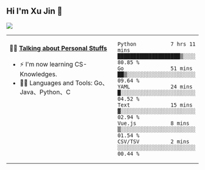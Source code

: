 
## Hi I'm Xu Jin 👋
![](https://komarev.com/ghpvc/?username=jiayouxujin&color=brightgreen&label=PROFILE+VIEWS)



<table align="center">
<tr>
<td valign="top" width="60%">

#### 🏋️‍♀️ <a href="https://github.com/jiayouxujin" target="_blank">Talking about Personal Stuffs</a>
<!-- recent_releases starts -->

- ⚡  I'm now learning CS-Knowledges.  
- 🏊‍♂️ Languages and Tools: Go、Java、Python、C
<!-- recent_releases ends -->
</td>
<td>
 
<!--START_SECTION:waka-->

```text
Python           7 hrs 11 mins   ████████████████████▒░░░░   80.85 %
Go               51 mins         ██▒░░░░░░░░░░░░░░░░░░░░░░   09.64 %
YAML             24 mins         █░░░░░░░░░░░░░░░░░░░░░░░░   04.52 %
Text             15 mins         ▓░░░░░░░░░░░░░░░░░░░░░░░░   02.94 %
Vue.js           8 mins          ▒░░░░░░░░░░░░░░░░░░░░░░░░   01.54 %
CSV/TSV          2 mins          ░░░░░░░░░░░░░░░░░░░░░░░░░   00.44 %
```

<!--END_SECTION:waka-->
 
</td>
</tr>
</table>






